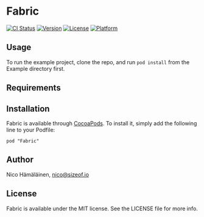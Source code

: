 # Fabric

[![CI Status](http://img.shields.io/travis/clooth/Fabric/develop.svg?style=flat)](https://travis-ci.org/clooth/Fabric)
[![Version](https://img.shields.io/cocoapods/v/Fabric.svg?style=flat)](http://cocoadocs.org/docsets/Fabric)
[![License](https://img.shields.io/cocoapods/l/Fabric.svg?style=flat)](http://cocoadocs.org/docsets/Fabric)
[![Platform](https://img.shields.io/cocoapods/p/Fabric.svg?style=flat)](http://cocoadocs.org/docsets/Fabric)

## Usage

To run the example project, clone the repo, and run `pod install` from the Example directory first.

## Requirements

## Installation

Fabric is available through [CocoaPods](http://cocoapods.org). To install
it, simply add the following line to your Podfile:

    pod "Fabric"

## Author

Nico Hämäläinen, nico@sizeof.io

## License

Fabric is available under the MIT license. See the LICENSE file for more info.

